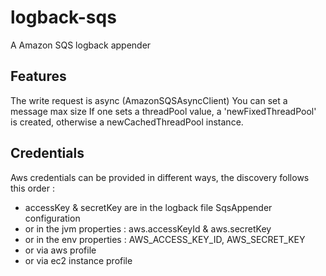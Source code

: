 # logback-sqs
A Amazon SQS logback appender

## Features
The write request is async (AmazonSQSAsyncClient)
You can set a message max size
If one sets a threadPool value, a 'newFixedThreadPool' is created, otherwise a newCachedThreadPool instance. 

## Credentials
Aws credentials can be provided in different ways, the discovery follows this order : 
 - accessKey & secretKey are in the logback file SqsAppender configuration
 - or in the jvm properties : aws.accessKeyId & aws.secretKey 
 - or in the env properties : AWS_ACCESS_KEY_ID, AWS_SECRET_KEY
 - or via aws profile
 - or via ec2 instance profile 
